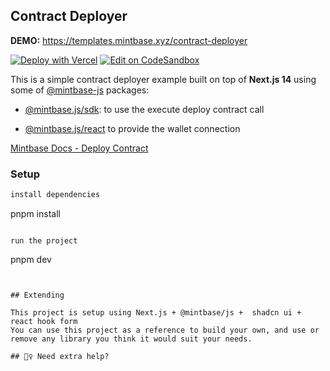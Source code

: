 
## Contract Deployer

**DEMO:** https://templates.mintbase.xyz/contract-deployer

[![Deploy with Vercel](https://vercel.com/button)](https://vercel.com/new/clone?repository-url=https://github.com/Mintbase/templates/tree/main/contract-deployer) [![Edit on CodeSandbox](https://codesandbox.io/static/img/play-codesandbox.svg)](https://codesandbox.io/s/github/Mintbase/templates/tree/main/contract-deployer)


This is a simple contract deployer example built on top of **Next.js 14** using some of [@mintbase-js](https://github.com/Mintbase/mintbase-js) packages:

- [@mintbase.js/sdk](https://github.com/Mintbase/mintbase-js/tree/beta/packages/sdk): to use the execute deploy contract call

- [@mintbase.js/react](https://github.com/Mintbase/mintbase-js/tree/beta/packages/react) to provide the wallet connection

[Mintbase Docs - Deploy Contract](https://docs.mintbase.xyz/dev/mintbase-sdk-ref/sdk/deploycontract)
  
### Setup

```ts
install dependencies
```
pnpm install
```

run the project
```
pnpm dev
```


## Extending

This project is setup using Next.js + @mintbase/js +  shadcn ui + react hook form
You can use this project as a reference to build your own, and use or remove any library you think it would suit your needs.

## 🙋‍♀️ Need extra help?
